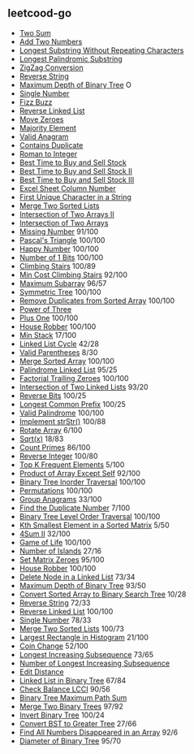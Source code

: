 

## leetcood-go

* [Two Sum](code/two_sum.go)
* [Add Two Numbers](code/add_two_numbers.go)
* [Longest Substring Without Repeating Characters](code/longest_substring_without_repeating_characters.go)
* [Longest Palindromic Substring](code/longest_palindromic_substring.go)
* [ZigZag Conversion](code/zigzag_conversion.go)
* [Reverse String](code/reverse_string.go)
* [Maximum Depth of Binary Tree](code/maximum_depth_of_binary_tree.go) O
* [Single Number](code/single_number.go)
* [Fizz Buzz](code/fizz_buzz.go)
* [Reverse Linked List](code/reverse_linked_list.go)
* [Move Zeroes](code/move_zeroes.go)
* [Majority Element](code/majority_element.go)
* [Valid Anagram](code/valid_anagram.go)
* [Contains Duplicate](code/contains_duplicate.go)
* [Roman to Integer](code/roman_to_integer.go)
* [Best Time to Buy and Sell Stock](code/best_time_to_buy_and_sell_stock.go)
* [Best Time to Buy and Sell Stock II](code/best_time_to_buy_and_sell_stock_ii.go)
* [Best Time to Buy and Sell Stock III](code/best_time_to_buy_and_sell_stock_iii.go)
* [Excel Sheet Column Number](code/excel_sheet_column_number.go)
* [First Unique Character in a String](code/first_unique_character_in_a_string.go)
* [Merge Two Sorted Lists](code/merge_two_sorted_lists.go)
* [Intersection of Two Arrays II](code/intersection_of_two_arrays_ii.go)
* [Intersection of Two Arrays](code/intersection_of_two_arrays.go)
* [Missing Number](code/missing_number.go)   91/100
* [Pascal's Triangle](code/pascals_triangle.go) 100/100
* [Happy Number](code/happy_number.go) 100/100
* [Number of 1 Bits](code/number_of_1_bits.go) 100/100
* [Climbing Stairs](code/climbing_stairs.go) 100/89
* [Min Cost Climbing Stairs](code/min_cost_climbing_stairs.go) 92/100
* [Maximum Subarray](code/maximum_subarray.go) 96/57
* [Symmetric Tree](code/symmetric_tree.go) 100/100
* [Remove Duplicates from Sorted Array](code/remove_duplicates_from_sorted_array.go) 100/100
* [Power of Three](code/power_of_three.go) 
* [Plus One](code/plus_one.go) 100/100
* [House Robber](code/house_robber.go) 100/100
* [Min Stack](code/min_stack.go) 17/100
* [Linked List Cycle](code/linked_list_cycle.go) 42/28
* [Valid Parentheses](code/valid_parentheses.go) 8/30
* [Merge Sorted Array](code/merge_sorted_array.go) 100/100
* [Palindrome Linked List](code/palindrome_linked_list.go) 95/25
* [Factorial Trailing Zeroes](code/factorial_trailing_zeroes.go) 100/100
* [Intersection of Two Linked Lists](code/intersection_of_two_linked_lists.go) 93/20
* [Reverse Bits](code/reverse_bits.go) 100/25
* [Longest Common Prefix](code/longest_common_prefix.go) 100/25
* [Valid Palindrome](code/valid_palindrome.go) 100/100
* [Implement strStr()](code/implement_str_str.go) 100/88
* [Rotate Array](code/rotate_array.go) 6/100
* [Sqrt(x)](code/sqrt_x.go) 18/83
* [Count Primes](code/count_primes.go) 86/100
* [Reverse Integer](code/reverse_integer.go) 100/80
* [Top K Frequent Elements](code/top_k_frequent_elements.go) 5/100
* [Product of Array Except Self](code/product_of_array_except_self.go) 92/100
* [Binary Tree Inorder Traversal](code/Binary_tree_inorder_traversal.go) 100/100
* [Permutations](code/permutations.go) 100/100
* [Group Anagrams](code/group_anagrams.go) 33/100
* [Find the Duplicate Number](code/find_the_duplicate_number.go) 7/100
* [Binary Tree Level Order Traversal](code/binary_tree_level_order_traversal.go) 100/100
* [Kth Smallest Element in a Sorted Matrix](code/kth_smallest_element_in_a_sorted_matrix.go) 5/50
* [4Sum II](code/4sum_ll.go) 32/100
* [Game of Life](code/game_of_life.go) 100/100
* [Number of Islands](code/number_of_islands.go) 27/16
* [Set Matrix Zeroes](code/set_matrix_zeroes.go) 95/100
* [House Robber](code-cn/House_Robber.go) 100/100
* [Delete Node in a Linked List](code-cn/Delete_Node_in_a_Linked_List.go) 73/34
* [Maximum Depth of Binary Tree](code-cn/Maximum_Depth_of_Binary_Tree.go) 93/50
* [Convert Sorted Array to Binary Search Tree](code-cn/Convert_Sorted_Array_to_Binary_Search_Tree.go) 10/28
* [Reverse String](code-cn/Reverse_String.go) 72/33
* [Reverse Linked List](code-cn/Reverse_Linked_List.go) 100/100
* [Single Number](code-cn/Single_Number.go) 78/33
* [Merge Two Sorted Lists](code-cn/Merge_Two_Sorted_Lists.go) 100/73
* [Largest Rectangle in Histogram](code-cn/Largest_Rectangle_in_Histogram.go) 21/100
* [Coin Change](code-cn/Coin_Change.go) 52/100
* [Longest Increasing Subsequence](code-cn/Longest_Increasing_Subsequence.go) 73/65
* [Number of Longest Increasing Subsequence](code-cn/Number_of_Longest_Increasing_Subsequence.go)
* [Edit Distance](code-cn/Edit_Distance.go)
* [Linked List in Binary Tree](Linked_List_in_Binary_Tree.go) 67/84
* [Check Balance LCCI](Check_Balance_LCCI.go) 90/56
* [Binary Tree Maximum Path Sum](Binary_Tree_Maximum_Path_Sum.go) 
* [Merge Two Binary Trees](Merge_Two_Binary_Trees.go) 97/92
* [Invert Binary Tree](Invert_Binary_Tree.go) 100/24
* [Convert BST to Greater Tree](Convert_BST_to_Greater_Tree.go) 27/66
* [Find All Numbers Disappeared in an Array](Find_All_Numbers_Disappeared_in_an_Array.go) 92/6
* [Diameter of Binary Tree](Diameter_of_Binary_Tree.go) 95/70